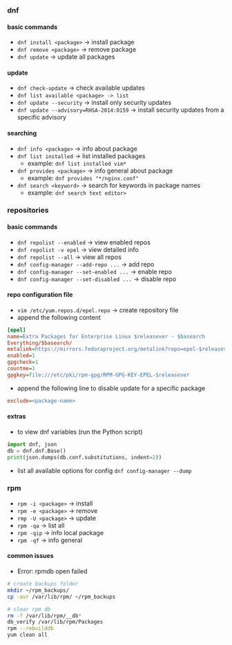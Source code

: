 ### dnf
#### basic commands
* `dnf install <package>` -> install package
* `dnf remove <package>` -> remove package
* `dnf update` -> update all packages

#### update
* `dnf check-update` -> check available updates 
* `dnf list available <package> -> list `
* `dnf update --security` -> install only security updates
* `dnf update --advisory=RHSA-2014:0159` -> install security updates from a specific advisory

#### searching
* `dnf info <package>` -> info about package
* `dnf list installed` -> list installed packages
  * example: `dnf list installed vim*`
* `dnf provides <package>` -> info general about package
  * example: `dnf provides "*/nginx.conf"`
* `dnf search <keyword>` -> search for keywords in package names
  * example: `dnf search text editor>` 

### repositories
#### basic commands
* `dnf repolist --enabled` -> view enabled repos 
* `dnf repolist -v epel` -> view detailed info 
* `dnf repolist --all` -> view all repos 
* `dnf config-manager --add-repo ...` -> add repo 
* `dnf config-manager --set-enabled ...` -> enable repo 
* `dnf config-manager --set-disabled ...` -> disable repo

#### repo configuration file
* `vim /etc/yum.repos.d/epel.repo` -> create repository file
* append the following content
```ini
[epel]
name=Extra Packages for Enterprise Linux $releasever - $basearch
Everything/$basearch/
metalink=https://mirrors.fedoraproject.org/metalink?repo=epel-$releasever&arch=$basearch&infra=$infra&content=$contentdir
enabled=1
gpgcheck=1
countme=1
gpgkey=file:///etc/pki/rpm-gpg/RPM-GPG-KEY-EPEL-$releasever
```
* append the following line to disable update for a specific package
```ini
exclude=<package-name>
```

#### extras
* to view dnf variables (run the Python script)
```python
import dnf, json
db = dnf.dnf.Base()
print(json.dumps(db.conf.substitutions, indent=2))
```
* list all available options for config `dnf config-manager --dump`

### rpm
* `rpm -i <package>` -> install
* `rpm -e <package>`  -> remove
* `rmp -U <package>`  -> update
* `rpm -qa` -> list all
* `rpm -qip` -> info local package
* `rpm -qf` -> info general 

#### common issues
* Error: rpmdb open failed
```bash
# create backups folder
mkdir ~/rpm_backups/
cp -avr /var/lib/rpm/ ~/rpm_backups

# clear rpm db
rm -f /var/lib/rpm/__db*
db_verify /var/lib/rpm/Packages
rpm --rebuilddb
yum clean all
```
